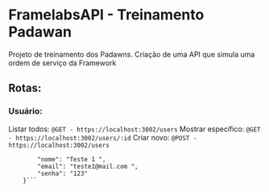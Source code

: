 # FramelabsAPI - Treinamento Padawan

Projeto de treinamento dos Padawns. Criação de uma API que simula uma ordem de serviço da Framework

## Rotas:

### Usuário:

Listar todos:
`@GET - https://localhost:3002/users`
Mostrar específico:
`@GET - https://localhost:3002/users/:id`
Criar novo:
`@POST - https://localhost:3002/users`

````{
        "nome": "Teste 1 ",
        "email": "teste1@mail.com ",
        "senha": "123"
    }```

````
